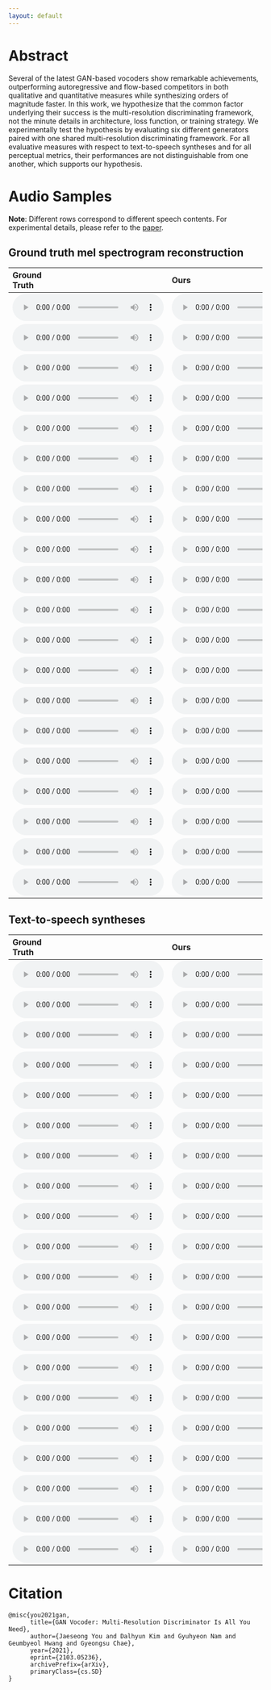 ```yaml
---
layout: default
---
```


# Abstract 
Several of the latest GAN-based vocoders show remarkable achievements, outperforming autoregressive and flow-based competitors in both qualitative and quantitative measures while synthesizing orders of magnitude faster. In this work, we hypothesize that the common factor underlying their success is the multi-resolution discriminating framework, not the minute details in architecture, loss function, or training strategy. We experimentally test the hypothesis by evaluating six different generators paired with one shared multi-resolution discriminating framework. For all evaluative measures with respect to text-to-speech syntheses and for all perceptual metrics, their performances are not distinguishable from one another, which supports our hypothesis.

# Audio Samples 

**Note**: Different rows correspond to different speech contents. For experimental details, please refer to the [paper](https://arxiv.org/abs/2103.05236).

## Ground truth mel spectrogram reconstruction

| Ground<br>Truth | Ours | HiFi-GAN | MelGAN | Parallel<br>WaveGAN | Universal<br>MelGAN | VocGAN |
|:-------------|:------------|:----------|:------------|:---------|:---------|:------------|
|<audio src="https://raw.githubusercontent.com/moneybrain-research/gan-vocoder/master/assets/audio/_gt/LJ003-0307.wav" controls preload="auto">|<audio src="https://raw.githubusercontent.com/moneybrain-research/gan-vocoder/master/assets/audio/_hfg2-custom/gt/LJ003-0307.wav" controls preload="auto">|<audio src="https://raw.githubusercontent.com/moneybrain-research/gan-vocoder/master/assets/audio/_hfg2-hfg2/gt/LJ003-0307.wav" controls preload="auto">|<audio src="https://raw.githubusercontent.com/moneybrain-research/gan-vocoder/master/assets/audio/_hfg2-melgan/gt/LJ003-0307.wav" controls preload="auto">|<audio src="https://raw.githubusercontent.com/moneybrain-research/gan-vocoder/master/assets/audio/_hfg2-pwg/gt/LJ003-0307.wav" controls preload="auto">|<audio src="https://raw.githubusercontent.com/moneybrain-research/gan-vocoder/master/assets/audio/_hfg2-umg/gt/LJ003-0307.wav" controls preload="auto">|<audio src="https://raw.githubusercontent.com/moneybrain-research/gan-vocoder/master/assets/audio/_hfg2-vocgan/gt/LJ003-0307.wav" controls preload="auto">|
|<audio src="https://raw.githubusercontent.com/moneybrain-research/gan-vocoder/master/assets/audio/_gt/LJ005-0101.wav" controls preload="auto">|<audio src="https://raw.githubusercontent.com/moneybrain-research/gan-vocoder/master/assets/audio/_hfg2-custom/gt/LJ005-0101.wav" controls preload="auto">|<audio src="https://raw.githubusercontent.com/moneybrain-research/gan-vocoder/master/assets/audio/_hfg2-hfg2/gt/LJ005-0101.wav" controls preload="auto">|<audio src="https://raw.githubusercontent.com/moneybrain-research/gan-vocoder/master/assets/audio/_hfg2-melgan/gt/LJ005-0101.wav" controls preload="auto">|<audio src="https://raw.githubusercontent.com/moneybrain-research/gan-vocoder/master/assets/audio/_hfg2-pwg/gt/LJ005-0101.wav" controls preload="auto">|<audio src="https://raw.githubusercontent.com/moneybrain-research/gan-vocoder/master/assets/audio/_hfg2-umg/gt/LJ005-0101.wav" controls preload="auto">|<audio src="https://raw.githubusercontent.com/moneybrain-research/gan-vocoder/master/assets/audio/_hfg2-vocgan/gt/LJ005-0101.wav" controls preload="auto">|
|<audio src="https://raw.githubusercontent.com/moneybrain-research/gan-vocoder/master/assets/audio/_gt/LJ007-0217.wav" controls preload="auto">|<audio src="https://raw.githubusercontent.com/moneybrain-research/gan-vocoder/master/assets/audio/_hfg2-custom/gt/LJ007-0217.wav" controls preload="auto">|<audio src="https://raw.githubusercontent.com/moneybrain-research/gan-vocoder/master/assets/audio/_hfg2-hfg2/gt/LJ007-0217.wav" controls preload="auto">|<audio src="https://raw.githubusercontent.com/moneybrain-research/gan-vocoder/master/assets/audio/_hfg2-melgan/gt/LJ007-0217.wav" controls preload="auto">|<audio src="https://raw.githubusercontent.com/moneybrain-research/gan-vocoder/master/assets/audio/_hfg2-pwg/gt/LJ007-0217.wav" controls preload="auto">|<audio src="https://raw.githubusercontent.com/moneybrain-research/gan-vocoder/master/assets/audio/_hfg2-umg/gt/LJ007-0217.wav" controls preload="auto">|<audio src="https://raw.githubusercontent.com/moneybrain-research/gan-vocoder/master/assets/audio/_hfg2-vocgan/gt/LJ007-0217.wav" controls preload="auto">|
|<audio src="https://raw.githubusercontent.com/moneybrain-research/gan-vocoder/master/assets/audio/_gt/LJ008-0131.wav" controls preload="auto">|<audio src="https://raw.githubusercontent.com/moneybrain-research/gan-vocoder/master/assets/audio/_hfg2-custom/gt/LJ008-0131.wav" controls preload="auto">|<audio src="https://raw.githubusercontent.com/moneybrain-research/gan-vocoder/master/assets/audio/_hfg2-hfg2/gt/LJ008-0131.wav" controls preload="auto">|<audio src="https://raw.githubusercontent.com/moneybrain-research/gan-vocoder/master/assets/audio/_hfg2-melgan/gt/LJ008-0131.wav" controls preload="auto">|<audio src="https://raw.githubusercontent.com/moneybrain-research/gan-vocoder/master/assets/audio/_hfg2-pwg/gt/LJ008-0131.wav" controls preload="auto">|<audio src="https://raw.githubusercontent.com/moneybrain-research/gan-vocoder/master/assets/audio/_hfg2-umg/gt/LJ008-0131.wav" controls preload="auto">|<audio src="https://raw.githubusercontent.com/moneybrain-research/gan-vocoder/master/assets/audio/_hfg2-vocgan/gt/LJ008-0131.wav" controls preload="auto">|
|<audio src="https://raw.githubusercontent.com/moneybrain-research/gan-vocoder/master/assets/audio/_gt/LJ010-0262.wav" controls preload="auto">|<audio src="https://raw.githubusercontent.com/moneybrain-research/gan-vocoder/master/assets/audio/_hfg2-custom/gt/LJ010-0262.wav" controls preload="auto">|<audio src="https://raw.githubusercontent.com/moneybrain-research/gan-vocoder/master/assets/audio/_hfg2-hfg2/gt/LJ010-0262.wav" controls preload="auto">|<audio src="https://raw.githubusercontent.com/moneybrain-research/gan-vocoder/master/assets/audio/_hfg2-melgan/gt/LJ010-0262.wav" controls preload="auto">|<audio src="https://raw.githubusercontent.com/moneybrain-research/gan-vocoder/master/assets/audio/_hfg2-pwg/gt/LJ010-0262.wav" controls preload="auto">|<audio src="https://raw.githubusercontent.com/moneybrain-research/gan-vocoder/master/assets/audio/_hfg2-umg/gt/LJ010-0262.wav" controls preload="auto">|<audio src="https://raw.githubusercontent.com/moneybrain-research/gan-vocoder/master/assets/audio/_hfg2-vocgan/gt/LJ010-0262.wav" controls preload="auto">|
|<audio src="https://raw.githubusercontent.com/moneybrain-research/gan-vocoder/master/assets/audio/_gt/LJ010-0293.wav" controls preload="auto">|<audio src="https://raw.githubusercontent.com/moneybrain-research/gan-vocoder/master/assets/audio/_hfg2-custom/gt/LJ010-0293.wav" controls preload="auto">|<audio src="https://raw.githubusercontent.com/moneybrain-research/gan-vocoder/master/assets/audio/_hfg2-hfg2/gt/LJ010-0293.wav" controls preload="auto">|<audio src="https://raw.githubusercontent.com/moneybrain-research/gan-vocoder/master/assets/audio/_hfg2-melgan/gt/LJ010-0293.wav" controls preload="auto">|<audio src="https://raw.githubusercontent.com/moneybrain-research/gan-vocoder/master/assets/audio/_hfg2-pwg/gt/LJ010-0293.wav" controls preload="auto">|<audio src="https://raw.githubusercontent.com/moneybrain-research/gan-vocoder/master/assets/audio/_hfg2-umg/gt/LJ010-0293.wav" controls preload="auto">|<audio src="https://raw.githubusercontent.com/moneybrain-research/gan-vocoder/master/assets/audio/_hfg2-vocgan/gt/LJ010-0293.wav" controls preload="auto">|
|<audio src="https://raw.githubusercontent.com/moneybrain-research/gan-vocoder/master/assets/audio/_gt/LJ018-0119.wav" controls preload="auto">|<audio src="https://raw.githubusercontent.com/moneybrain-research/gan-vocoder/master/assets/audio/_hfg2-custom/gt/LJ018-0119.wav" controls preload="auto">|<audio src="https://raw.githubusercontent.com/moneybrain-research/gan-vocoder/master/assets/audio/_hfg2-hfg2/gt/LJ018-0119.wav" controls preload="auto">|<audio src="https://raw.githubusercontent.com/moneybrain-research/gan-vocoder/master/assets/audio/_hfg2-melgan/gt/LJ018-0119.wav" controls preload="auto">|<audio src="https://raw.githubusercontent.com/moneybrain-research/gan-vocoder/master/assets/audio/_hfg2-pwg/gt/LJ018-0119.wav" controls preload="auto">|<audio src="https://raw.githubusercontent.com/moneybrain-research/gan-vocoder/master/assets/audio/_hfg2-umg/gt/LJ018-0119.wav" controls preload="auto">|<audio src="https://raw.githubusercontent.com/moneybrain-research/gan-vocoder/master/assets/audio/_hfg2-vocgan/gt/LJ018-0119.wav" controls preload="auto">|
|<audio src="https://raw.githubusercontent.com/moneybrain-research/gan-vocoder/master/assets/audio/_gt/LJ021-0049.wav" controls preload="auto">|<audio src="https://raw.githubusercontent.com/moneybrain-research/gan-vocoder/master/assets/audio/_hfg2-custom/gt/LJ021-0049.wav" controls preload="auto">|<audio src="https://raw.githubusercontent.com/moneybrain-research/gan-vocoder/master/assets/audio/_hfg2-hfg2/gt/LJ021-0049.wav" controls preload="auto">|<audio src="https://raw.githubusercontent.com/moneybrain-research/gan-vocoder/master/assets/audio/_hfg2-melgan/gt/LJ021-0049.wav" controls preload="auto">|<audio src="https://raw.githubusercontent.com/moneybrain-research/gan-vocoder/master/assets/audio/_hfg2-pwg/gt/LJ021-0049.wav" controls preload="auto">|<audio src="https://raw.githubusercontent.com/moneybrain-research/gan-vocoder/master/assets/audio/_hfg2-umg/gt/LJ021-0049.wav" controls preload="auto">|<audio src="https://raw.githubusercontent.com/moneybrain-research/gan-vocoder/master/assets/audio/_hfg2-vocgan/gt/LJ021-0049.wav" controls preload="auto">|
|<audio src="https://raw.githubusercontent.com/moneybrain-research/gan-vocoder/master/assets/audio/_gt/LJ028-0134.wav" controls preload="auto">|<audio src="https://raw.githubusercontent.com/moneybrain-research/gan-vocoder/master/assets/audio/_hfg2-custom/gt/LJ028-0134.wav" controls preload="auto">|<audio src="https://raw.githubusercontent.com/moneybrain-research/gan-vocoder/master/assets/audio/_hfg2-hfg2/gt/LJ028-0134.wav" controls preload="auto">|<audio src="https://raw.githubusercontent.com/moneybrain-research/gan-vocoder/master/assets/audio/_hfg2-melgan/gt/LJ028-0134.wav" controls preload="auto">|<audio src="https://raw.githubusercontent.com/moneybrain-research/gan-vocoder/master/assets/audio/_hfg2-pwg/gt/LJ028-0134.wav" controls preload="auto">|<audio src="https://raw.githubusercontent.com/moneybrain-research/gan-vocoder/master/assets/audio/_hfg2-umg/gt/LJ028-0134.wav" controls preload="auto">|<audio src="https://raw.githubusercontent.com/moneybrain-research/gan-vocoder/master/assets/audio/_hfg2-vocgan/gt/LJ028-0134.wav" controls preload="auto">|
|<audio src="https://raw.githubusercontent.com/moneybrain-research/gan-vocoder/master/assets/audio/_gt/LJ032-0100.wav" controls preload="auto">|<audio src="https://raw.githubusercontent.com/moneybrain-research/gan-vocoder/master/assets/audio/_hfg2-custom/gt/LJ032-0100.wav" controls preload="auto">|<audio src="https://raw.githubusercontent.com/moneybrain-research/gan-vocoder/master/assets/audio/_hfg2-hfg2/gt/LJ032-0100.wav" controls preload="auto">|<audio src="https://raw.githubusercontent.com/moneybrain-research/gan-vocoder/master/assets/audio/_hfg2-melgan/gt/LJ032-0100.wav" controls preload="auto">|<audio src="https://raw.githubusercontent.com/moneybrain-research/gan-vocoder/master/assets/audio/_hfg2-pwg/gt/LJ032-0100.wav" controls preload="auto">|<audio src="https://raw.githubusercontent.com/moneybrain-research/gan-vocoder/master/assets/audio/_hfg2-umg/gt/LJ032-0100.wav" controls preload="auto">|<audio src="https://raw.githubusercontent.com/moneybrain-research/gan-vocoder/master/assets/audio/_hfg2-vocgan/gt/LJ032-0100.wav" controls preload="auto">|
|<audio src="https://raw.githubusercontent.com/moneybrain-research/gan-vocoder/master/assets/audio/_gt/LJ034-0083.wav" controls preload="auto">|<audio src="https://raw.githubusercontent.com/moneybrain-research/gan-vocoder/master/assets/audio/_hfg2-custom/gt/LJ034-0083.wav" controls preload="auto">|<audio src="https://raw.githubusercontent.com/moneybrain-research/gan-vocoder/master/assets/audio/_hfg2-hfg2/gt/LJ034-0083.wav" controls preload="auto">|<audio src="https://raw.githubusercontent.com/moneybrain-research/gan-vocoder/master/assets/audio/_hfg2-melgan/gt/LJ034-0083.wav" controls preload="auto">|<audio src="https://raw.githubusercontent.com/moneybrain-research/gan-vocoder/master/assets/audio/_hfg2-pwg/gt/LJ034-0083.wav" controls preload="auto">|<audio src="https://raw.githubusercontent.com/moneybrain-research/gan-vocoder/master/assets/audio/_hfg2-umg/gt/LJ034-0083.wav" controls preload="auto">|<audio src="https://raw.githubusercontent.com/moneybrain-research/gan-vocoder/master/assets/audio/_hfg2-vocgan/gt/LJ034-0083.wav" controls preload="auto">|
|<audio src="https://raw.githubusercontent.com/moneybrain-research/gan-vocoder/master/assets/audio/_gt/LJ036-0216.wav" controls preload="auto">|<audio src="https://raw.githubusercontent.com/moneybrain-research/gan-vocoder/master/assets/audio/_hfg2-custom/gt/LJ036-0216.wav" controls preload="auto">|<audio src="https://raw.githubusercontent.com/moneybrain-research/gan-vocoder/master/assets/audio/_hfg2-hfg2/gt/LJ036-0216.wav" controls preload="auto">|<audio src="https://raw.githubusercontent.com/moneybrain-research/gan-vocoder/master/assets/audio/_hfg2-melgan/gt/LJ036-0216.wav" controls preload="auto">|<audio src="https://raw.githubusercontent.com/moneybrain-research/gan-vocoder/master/assets/audio/_hfg2-pwg/gt/LJ036-0216.wav" controls preload="auto">|<audio src="https://raw.githubusercontent.com/moneybrain-research/gan-vocoder/master/assets/audio/_hfg2-umg/gt/LJ036-0216.wav" controls preload="auto">|<audio src="https://raw.githubusercontent.com/moneybrain-research/gan-vocoder/master/assets/audio/_hfg2-vocgan/gt/LJ036-0216.wav" controls preload="auto">|
|<audio src="https://raw.githubusercontent.com/moneybrain-research/gan-vocoder/master/assets/audio/_gt/LJ037-0219.wav" controls preload="auto">|<audio src="https://raw.githubusercontent.com/moneybrain-research/gan-vocoder/master/assets/audio/_hfg2-custom/gt/LJ037-0219.wav" controls preload="auto">|<audio src="https://raw.githubusercontent.com/moneybrain-research/gan-vocoder/master/assets/audio/_hfg2-hfg2/gt/LJ037-0219.wav" controls preload="auto">|<audio src="https://raw.githubusercontent.com/moneybrain-research/gan-vocoder/master/assets/audio/_hfg2-melgan/gt/LJ037-0219.wav" controls preload="auto">|<audio src="https://raw.githubusercontent.com/moneybrain-research/gan-vocoder/master/assets/audio/_hfg2-pwg/gt/LJ037-0219.wav" controls preload="auto">|<audio src="https://raw.githubusercontent.com/moneybrain-research/gan-vocoder/master/assets/audio/_hfg2-umg/gt/LJ037-0219.wav" controls preload="auto">|<audio src="https://raw.githubusercontent.com/moneybrain-research/gan-vocoder/master/assets/audio/_hfg2-vocgan/gt/LJ037-0219.wav" controls preload="auto">|
|<audio src="https://raw.githubusercontent.com/moneybrain-research/gan-vocoder/master/assets/audio/_gt/LJ037-0222.wav" controls preload="auto">|<audio src="https://raw.githubusercontent.com/moneybrain-research/gan-vocoder/master/assets/audio/_hfg2-custom/gt/LJ037-0222.wav" controls preload="auto">|<audio src="https://raw.githubusercontent.com/moneybrain-research/gan-vocoder/master/assets/audio/_hfg2-hfg2/gt/LJ037-0222.wav" controls preload="auto">|<audio src="https://raw.githubusercontent.com/moneybrain-research/gan-vocoder/master/assets/audio/_hfg2-melgan/gt/LJ037-0222.wav" controls preload="auto">|<audio src="https://raw.githubusercontent.com/moneybrain-research/gan-vocoder/master/assets/audio/_hfg2-pwg/gt/LJ037-0222.wav" controls preload="auto">|<audio src="https://raw.githubusercontent.com/moneybrain-research/gan-vocoder/master/assets/audio/_hfg2-umg/gt/LJ037-0222.wav" controls preload="auto">|<audio src="https://raw.githubusercontent.com/moneybrain-research/gan-vocoder/master/assets/audio/_hfg2-vocgan/gt/LJ037-0222.wav" controls preload="auto">|
|<audio src="https://raw.githubusercontent.com/moneybrain-research/gan-vocoder/master/assets/audio/_gt/LJ040-0161.wav" controls preload="auto">|<audio src="https://raw.githubusercontent.com/moneybrain-research/gan-vocoder/master/assets/audio/_hfg2-custom/gt/LJ040-0161.wav" controls preload="auto">|<audio src="https://raw.githubusercontent.com/moneybrain-research/gan-vocoder/master/assets/audio/_hfg2-hfg2/gt/LJ040-0161.wav" controls preload="auto">|<audio src="https://raw.githubusercontent.com/moneybrain-research/gan-vocoder/master/assets/audio/_hfg2-melgan/gt/LJ040-0161.wav" controls preload="auto">|<audio src="https://raw.githubusercontent.com/moneybrain-research/gan-vocoder/master/assets/audio/_hfg2-pwg/gt/LJ040-0161.wav" controls preload="auto">|<audio src="https://raw.githubusercontent.com/moneybrain-research/gan-vocoder/master/assets/audio/_hfg2-umg/gt/LJ040-0161.wav" controls preload="auto">|<audio src="https://raw.githubusercontent.com/moneybrain-research/gan-vocoder/master/assets/audio/_hfg2-vocgan/gt/LJ040-0161.wav" controls preload="auto">|
|<audio src="https://raw.githubusercontent.com/moneybrain-research/gan-vocoder/master/assets/audio/_gt/LJ043-0183.wav" controls preload="auto">|<audio src="https://raw.githubusercontent.com/moneybrain-research/gan-vocoder/master/assets/audio/_hfg2-custom/gt/LJ043-0183.wav" controls preload="auto">|<audio src="https://raw.githubusercontent.com/moneybrain-research/gan-vocoder/master/assets/audio/_hfg2-hfg2/gt/LJ043-0183.wav" controls preload="auto">|<audio src="https://raw.githubusercontent.com/moneybrain-research/gan-vocoder/master/assets/audio/_hfg2-melgan/gt/LJ043-0183.wav" controls preload="auto">|<audio src="https://raw.githubusercontent.com/moneybrain-research/gan-vocoder/master/assets/audio/_hfg2-pwg/gt/LJ043-0183.wav" controls preload="auto">|<audio src="https://raw.githubusercontent.com/moneybrain-research/gan-vocoder/master/assets/audio/_hfg2-umg/gt/LJ043-0183.wav" controls preload="auto">|<audio src="https://raw.githubusercontent.com/moneybrain-research/gan-vocoder/master/assets/audio/_hfg2-vocgan/gt/LJ043-0183.wav" controls preload="auto">|
|<audio src="https://raw.githubusercontent.com/moneybrain-research/gan-vocoder/master/assets/audio/_gt/LJ045-0081.wav" controls preload="auto">|<audio src="https://raw.githubusercontent.com/moneybrain-research/gan-vocoder/master/assets/audio/_hfg2-custom/gt/LJ045-0081.wav" controls preload="auto">|<audio src="https://raw.githubusercontent.com/moneybrain-research/gan-vocoder/master/assets/audio/_hfg2-hfg2/gt/LJ045-0081.wav" controls preload="auto">|<audio src="https://raw.githubusercontent.com/moneybrain-research/gan-vocoder/master/assets/audio/_hfg2-melgan/gt/LJ045-0081.wav" controls preload="auto">|<audio src="https://raw.githubusercontent.com/moneybrain-research/gan-vocoder/master/assets/audio/_hfg2-pwg/gt/LJ045-0081.wav" controls preload="auto">|<audio src="https://raw.githubusercontent.com/moneybrain-research/gan-vocoder/master/assets/audio/_hfg2-umg/gt/LJ045-0081.wav" controls preload="auto">|<audio src="https://raw.githubusercontent.com/moneybrain-research/gan-vocoder/master/assets/audio/_hfg2-vocgan/gt/LJ045-0081.wav" controls preload="auto">|
|<audio src="https://raw.githubusercontent.com/moneybrain-research/gan-vocoder/master/assets/audio/_gt/LJ045-0147.wav" controls preload="auto">|<audio src="https://raw.githubusercontent.com/moneybrain-research/gan-vocoder/master/assets/audio/_hfg2-custom/gt/LJ045-0147.wav" controls preload="auto">|<audio src="https://raw.githubusercontent.com/moneybrain-research/gan-vocoder/master/assets/audio/_hfg2-hfg2/gt/LJ045-0147.wav" controls preload="auto">|<audio src="https://raw.githubusercontent.com/moneybrain-research/gan-vocoder/master/assets/audio/_hfg2-melgan/gt/LJ045-0147.wav" controls preload="auto">|<audio src="https://raw.githubusercontent.com/moneybrain-research/gan-vocoder/master/assets/audio/_hfg2-pwg/gt/LJ045-0147.wav" controls preload="auto">|<audio src="https://raw.githubusercontent.com/moneybrain-research/gan-vocoder/master/assets/audio/_hfg2-umg/gt/LJ045-0147.wav" controls preload="auto">|<audio src="https://raw.githubusercontent.com/moneybrain-research/gan-vocoder/master/assets/audio/_hfg2-vocgan/gt/LJ045-0147.wav" controls preload="auto">|
|<audio src="https://raw.githubusercontent.com/moneybrain-research/gan-vocoder/master/assets/audio/_gt/LJ045-0204.wav" controls preload="auto">|<audio src="https://raw.githubusercontent.com/moneybrain-research/gan-vocoder/master/assets/audio/_hfg2-custom/gt/LJ045-0204.wav" controls preload="auto">|<audio src="https://raw.githubusercontent.com/moneybrain-research/gan-vocoder/master/assets/audio/_hfg2-hfg2/gt/LJ045-0204.wav" controls preload="auto">|<audio src="https://raw.githubusercontent.com/moneybrain-research/gan-vocoder/master/assets/audio/_hfg2-melgan/gt/LJ045-0204.wav" controls preload="auto">|<audio src="https://raw.githubusercontent.com/moneybrain-research/gan-vocoder/master/assets/audio/_hfg2-pwg/gt/LJ045-0204.wav" controls preload="auto">|<audio src="https://raw.githubusercontent.com/moneybrain-research/gan-vocoder/master/assets/audio/_hfg2-umg/gt/LJ045-0204.wav" controls preload="auto">|<audio src="https://raw.githubusercontent.com/moneybrain-research/gan-vocoder/master/assets/audio/_hfg2-vocgan/gt/LJ045-0204.wav" controls preload="auto">|
|<audio src="https://raw.githubusercontent.com/moneybrain-research/gan-vocoder/master/assets/audio/_gt/LJ050-0276.wav" controls preload="auto">|<audio src="https://raw.githubusercontent.com/moneybrain-research/gan-vocoder/master/assets/audio/_hfg2-custom/gt/LJ050-0276.wav" controls preload="auto">|<audio src="https://raw.githubusercontent.com/moneybrain-research/gan-vocoder/master/assets/audio/_hfg2-hfg2/gt/LJ050-0276.wav" controls preload="auto">|<audio src="https://raw.githubusercontent.com/moneybrain-research/gan-vocoder/master/assets/audio/_hfg2-melgan/gt/LJ050-0276.wav" controls preload="auto">|<audio src="https://raw.githubusercontent.com/moneybrain-research/gan-vocoder/master/assets/audio/_hfg2-pwg/gt/LJ050-0276.wav" controls preload="auto">|<audio src="https://raw.githubusercontent.com/moneybrain-research/gan-vocoder/master/assets/audio/_hfg2-umg/gt/LJ050-0276.wav" controls preload="auto">|<audio src="https://raw.githubusercontent.com/moneybrain-research/gan-vocoder/master/assets/audio/_hfg2-vocgan/gt/LJ050-0276.wav" controls preload="auto">|

## Text-to-speech syntheses

| Ground<br>Truth | Ours | HiFi-GAN | MelGAN | Parallel<br>WaveGAN | Universal<br>MelGAN | VocGAN |
|:-------------|:------------|:----------|:------------|:---------|:---------|:------------|
|<audio src="https://raw.githubusercontent.com/moneybrain-research/gan-vocoder/master/assets/audio/_gt/LJ003-0307.wav" controls preload="auto">|<audio src="https://raw.githubusercontent.com/moneybrain-research/gan-vocoder/master/assets/audio/_hfg2-custom/tt/LJ003-0307.wav" controls preload="auto">|<audio src="https://raw.githubusercontent.com/moneybrain-research/gan-vocoder/master/assets/audio/_hfg2-hfg2/tt/LJ003-0307.wav" controls preload="auto">|<audio src="https://raw.githubusercontent.com/moneybrain-research/gan-vocoder/master/assets/audio/_hfg2-melgan/tt/LJ003-0307.wav" controls preload="auto">|<audio src="https://raw.githubusercontent.com/moneybrain-research/gan-vocoder/master/assets/audio/_hfg2-pwg/tt/LJ003-0307.wav" controls preload="auto">|<audio src="https://raw.githubusercontent.com/moneybrain-research/gan-vocoder/master/assets/audio/_hfg2-umg/tt/LJ003-0307.wav" controls preload="auto">|<audio src="https://raw.githubusercontent.com/moneybrain-research/gan-vocoder/master/assets/audio/_hfg2-vocgan/tt/LJ003-0307.wav" controls preload="auto">|
|<audio src="https://raw.githubusercontent.com/moneybrain-research/gan-vocoder/master/assets/audio/_gt/LJ005-0101.wav" controls preload="auto">|<audio src="https://raw.githubusercontent.com/moneybrain-research/gan-vocoder/master/assets/audio/_hfg2-custom/tt/LJ005-0101.wav" controls preload="auto">|<audio src="https://raw.githubusercontent.com/moneybrain-research/gan-vocoder/master/assets/audio/_hfg2-hfg2/tt/LJ005-0101.wav" controls preload="auto">|<audio src="https://raw.githubusercontent.com/moneybrain-research/gan-vocoder/master/assets/audio/_hfg2-melgan/tt/LJ005-0101.wav" controls preload="auto">|<audio src="https://raw.githubusercontent.com/moneybrain-research/gan-vocoder/master/assets/audio/_hfg2-pwg/tt/LJ005-0101.wav" controls preload="auto">|<audio src="https://raw.githubusercontent.com/moneybrain-research/gan-vocoder/master/assets/audio/_hfg2-umg/tt/LJ005-0101.wav" controls preload="auto">|<audio src="https://raw.githubusercontent.com/moneybrain-research/gan-vocoder/master/assets/audio/_hfg2-vocgan/tt/LJ005-0101.wav" controls preload="auto">|
|<audio src="https://raw.githubusercontent.com/moneybrain-research/gan-vocoder/master/assets/audio/_gt/LJ007-0217.wav" controls preload="auto">|<audio src="https://raw.githubusercontent.com/moneybrain-research/gan-vocoder/master/assets/audio/_hfg2-custom/tt/LJ007-0217.wav" controls preload="auto">|<audio src="https://raw.githubusercontent.com/moneybrain-research/gan-vocoder/master/assets/audio/_hfg2-hfg2/tt/LJ007-0217.wav" controls preload="auto">|<audio src="https://raw.githubusercontent.com/moneybrain-research/gan-vocoder/master/assets/audio/_hfg2-melgan/tt/LJ007-0217.wav" controls preload="auto">|<audio src="https://raw.githubusercontent.com/moneybrain-research/gan-vocoder/master/assets/audio/_hfg2-pwg/tt/LJ007-0217.wav" controls preload="auto">|<audio src="https://raw.githubusercontent.com/moneybrain-research/gan-vocoder/master/assets/audio/_hfg2-umg/tt/LJ007-0217.wav" controls preload="auto">|<audio src="https://raw.githubusercontent.com/moneybrain-research/gan-vocoder/master/assets/audio/_hfg2-vocgan/tt/LJ007-0217.wav" controls preload="auto">|
|<audio src="https://raw.githubusercontent.com/moneybrain-research/gan-vocoder/master/assets/audio/_gt/LJ008-0131.wav" controls preload="auto">|<audio src="https://raw.githubusercontent.com/moneybrain-research/gan-vocoder/master/assets/audio/_hfg2-custom/tt/LJ008-0131.wav" controls preload="auto">|<audio src="https://raw.githubusercontent.com/moneybrain-research/gan-vocoder/master/assets/audio/_hfg2-hfg2/tt/LJ008-0131.wav" controls preload="auto">|<audio src="https://raw.githubusercontent.com/moneybrain-research/gan-vocoder/master/assets/audio/_hfg2-melgan/tt/LJ008-0131.wav" controls preload="auto">|<audio src="https://raw.githubusercontent.com/moneybrain-research/gan-vocoder/master/assets/audio/_hfg2-pwg/tt/LJ008-0131.wav" controls preload="auto">|<audio src="https://raw.githubusercontent.com/moneybrain-research/gan-vocoder/master/assets/audio/_hfg2-umg/tt/LJ008-0131.wav" controls preload="auto">|<audio src="https://raw.githubusercontent.com/moneybrain-research/gan-vocoder/master/assets/audio/_hfg2-vocgan/tt/LJ008-0131.wav" controls preload="auto">|
|<audio src="https://raw.githubusercontent.com/moneybrain-research/gan-vocoder/master/assets/audio/_gt/LJ010-0262.wav" controls preload="auto">|<audio src="https://raw.githubusercontent.com/moneybrain-research/gan-vocoder/master/assets/audio/_hfg2-custom/tt/LJ010-0262.wav" controls preload="auto">|<audio src="https://raw.githubusercontent.com/moneybrain-research/gan-vocoder/master/assets/audio/_hfg2-hfg2/tt/LJ010-0262.wav" controls preload="auto">|<audio src="https://raw.githubusercontent.com/moneybrain-research/gan-vocoder/master/assets/audio/_hfg2-melgan/tt/LJ010-0262.wav" controls preload="auto">|<audio src="https://raw.githubusercontent.com/moneybrain-research/gan-vocoder/master/assets/audio/_hfg2-pwg/tt/LJ010-0262.wav" controls preload="auto">|<audio src="https://raw.githubusercontent.com/moneybrain-research/gan-vocoder/master/assets/audio/_hfg2-umg/tt/LJ010-0262.wav" controls preload="auto">|<audio src="https://raw.githubusercontent.com/moneybrain-research/gan-vocoder/master/assets/audio/_hfg2-vocgan/tt/LJ010-0262.wav" controls preload="auto">|
|<audio src="https://raw.githubusercontent.com/moneybrain-research/gan-vocoder/master/assets/audio/_gt/LJ010-0293.wav" controls preload="auto">|<audio src="https://raw.githubusercontent.com/moneybrain-research/gan-vocoder/master/assets/audio/_hfg2-custom/tt/LJ010-0293.wav" controls preload="auto">|<audio src="https://raw.githubusercontent.com/moneybrain-research/gan-vocoder/master/assets/audio/_hfg2-hfg2/tt/LJ010-0293.wav" controls preload="auto">|<audio src="https://raw.githubusercontent.com/moneybrain-research/gan-vocoder/master/assets/audio/_hfg2-melgan/tt/LJ010-0293.wav" controls preload="auto">|<audio src="https://raw.githubusercontent.com/moneybrain-research/gan-vocoder/master/assets/audio/_hfg2-pwg/tt/LJ010-0293.wav" controls preload="auto">|<audio src="https://raw.githubusercontent.com/moneybrain-research/gan-vocoder/master/assets/audio/_hfg2-umg/tt/LJ010-0293.wav" controls preload="auto">|<audio src="https://raw.githubusercontent.com/moneybrain-research/gan-vocoder/master/assets/audio/_hfg2-vocgan/tt/LJ010-0293.wav" controls preload="auto">|
|<audio src="https://raw.githubusercontent.com/moneybrain-research/gan-vocoder/master/assets/audio/_gt/LJ018-0119.wav" controls preload="auto">|<audio src="https://raw.githubusercontent.com/moneybrain-research/gan-vocoder/master/assets/audio/_hfg2-custom/tt/LJ018-0119.wav" controls preload="auto">|<audio src="https://raw.githubusercontent.com/moneybrain-research/gan-vocoder/master/assets/audio/_hfg2-hfg2/tt/LJ018-0119.wav" controls preload="auto">|<audio src="https://raw.githubusercontent.com/moneybrain-research/gan-vocoder/master/assets/audio/_hfg2-melgan/tt/LJ018-0119.wav" controls preload="auto">|<audio src="https://raw.githubusercontent.com/moneybrain-research/gan-vocoder/master/assets/audio/_hfg2-pwg/tt/LJ018-0119.wav" controls preload="auto">|<audio src="https://raw.githubusercontent.com/moneybrain-research/gan-vocoder/master/assets/audio/_hfg2-umg/tt/LJ018-0119.wav" controls preload="auto">|<audio src="https://raw.githubusercontent.com/moneybrain-research/gan-vocoder/master/assets/audio/_hfg2-vocgan/tt/LJ018-0119.wav" controls preload="auto">|
|<audio src="https://raw.githubusercontent.com/moneybrain-research/gan-vocoder/master/assets/audio/_gt/LJ021-0049.wav" controls preload="auto">|<audio src="https://raw.githubusercontent.com/moneybrain-research/gan-vocoder/master/assets/audio/_hfg2-custom/tt/LJ021-0049.wav" controls preload="auto">|<audio src="https://raw.githubusercontent.com/moneybrain-research/gan-vocoder/master/assets/audio/_hfg2-hfg2/tt/LJ021-0049.wav" controls preload="auto">|<audio src="https://raw.githubusercontent.com/moneybrain-research/gan-vocoder/master/assets/audio/_hfg2-melgan/tt/LJ021-0049.wav" controls preload="auto">|<audio src="https://raw.githubusercontent.com/moneybrain-research/gan-vocoder/master/assets/audio/_hfg2-pwg/tt/LJ021-0049.wav" controls preload="auto">|<audio src="https://raw.githubusercontent.com/moneybrain-research/gan-vocoder/master/assets/audio/_hfg2-umg/tt/LJ021-0049.wav" controls preload="auto">|<audio src="https://raw.githubusercontent.com/moneybrain-research/gan-vocoder/master/assets/audio/_hfg2-vocgan/tt/LJ021-0049.wav" controls preload="auto">|
|<audio src="https://raw.githubusercontent.com/moneybrain-research/gan-vocoder/master/assets/audio/_gt/LJ028-0134.wav" controls preload="auto">|<audio src="https://raw.githubusercontent.com/moneybrain-research/gan-vocoder/master/assets/audio/_hfg2-custom/tt/LJ028-0134.wav" controls preload="auto">|<audio src="https://raw.githubusercontent.com/moneybrain-research/gan-vocoder/master/assets/audio/_hfg2-hfg2/tt/LJ028-0134.wav" controls preload="auto">|<audio src="https://raw.githubusercontent.com/moneybrain-research/gan-vocoder/master/assets/audio/_hfg2-melgan/tt/LJ028-0134.wav" controls preload="auto">|<audio src="https://raw.githubusercontent.com/moneybrain-research/gan-vocoder/master/assets/audio/_hfg2-pwg/tt/LJ028-0134.wav" controls preload="auto">|<audio src="https://raw.githubusercontent.com/moneybrain-research/gan-vocoder/master/assets/audio/_hfg2-umg/tt/LJ028-0134.wav" controls preload="auto">|<audio src="https://raw.githubusercontent.com/moneybrain-research/gan-vocoder/master/assets/audio/_hfg2-vocgan/tt/LJ028-0134.wav" controls preload="auto">|
|<audio src="https://raw.githubusercontent.com/moneybrain-research/gan-vocoder/master/assets/audio/_gt/LJ032-0100.wav" controls preload="auto">|<audio src="https://raw.githubusercontent.com/moneybrain-research/gan-vocoder/master/assets/audio/_hfg2-custom/tt/LJ032-0100.wav" controls preload="auto">|<audio src="https://raw.githubusercontent.com/moneybrain-research/gan-vocoder/master/assets/audio/_hfg2-hfg2/tt/LJ032-0100.wav" controls preload="auto">|<audio src="https://raw.githubusercontent.com/moneybrain-research/gan-vocoder/master/assets/audio/_hfg2-melgan/tt/LJ032-0100.wav" controls preload="auto">|<audio src="https://raw.githubusercontent.com/moneybrain-research/gan-vocoder/master/assets/audio/_hfg2-pwg/tt/LJ032-0100.wav" controls preload="auto">|<audio src="https://raw.githubusercontent.com/moneybrain-research/gan-vocoder/master/assets/audio/_hfg2-umg/tt/LJ032-0100.wav" controls preload="auto">|<audio src="https://raw.githubusercontent.com/moneybrain-research/gan-vocoder/master/assets/audio/_hfg2-vocgan/tt/LJ032-0100.wav" controls preload="auto">|
|<audio src="https://raw.githubusercontent.com/moneybrain-research/gan-vocoder/master/assets/audio/_gt/LJ034-0083.wav" controls preload="auto">|<audio src="https://raw.githubusercontent.com/moneybrain-research/gan-vocoder/master/assets/audio/_hfg2-custom/tt/LJ034-0083.wav" controls preload="auto">|<audio src="https://raw.githubusercontent.com/moneybrain-research/gan-vocoder/master/assets/audio/_hfg2-hfg2/tt/LJ034-0083.wav" controls preload="auto">|<audio src="https://raw.githubusercontent.com/moneybrain-research/gan-vocoder/master/assets/audio/_hfg2-melgan/tt/LJ034-0083.wav" controls preload="auto">|<audio src="https://raw.githubusercontent.com/moneybrain-research/gan-vocoder/master/assets/audio/_hfg2-pwg/tt/LJ034-0083.wav" controls preload="auto">|<audio src="https://raw.githubusercontent.com/moneybrain-research/gan-vocoder/master/assets/audio/_hfg2-umg/tt/LJ034-0083.wav" controls preload="auto">|<audio src="https://raw.githubusercontent.com/moneybrain-research/gan-vocoder/master/assets/audio/_hfg2-vocgan/tt/LJ034-0083.wav" controls preload="auto">|
|<audio src="https://raw.githubusercontent.com/moneybrain-research/gan-vocoder/master/assets/audio/_gt/LJ036-0216.wav" controls preload="auto">|<audio src="https://raw.githubusercontent.com/moneybrain-research/gan-vocoder/master/assets/audio/_hfg2-custom/tt/LJ036-0216.wav" controls preload="auto">|<audio src="https://raw.githubusercontent.com/moneybrain-research/gan-vocoder/master/assets/audio/_hfg2-hfg2/tt/LJ036-0216.wav" controls preload="auto">|<audio src="https://raw.githubusercontent.com/moneybrain-research/gan-vocoder/master/assets/audio/_hfg2-melgan/tt/LJ036-0216.wav" controls preload="auto">|<audio src="https://raw.githubusercontent.com/moneybrain-research/gan-vocoder/master/assets/audio/_hfg2-pwg/tt/LJ036-0216.wav" controls preload="auto">|<audio src="https://raw.githubusercontent.com/moneybrain-research/gan-vocoder/master/assets/audio/_hfg2-umg/tt/LJ036-0216.wav" controls preload="auto">|<audio src="https://raw.githubusercontent.com/moneybrain-research/gan-vocoder/master/assets/audio/_hfg2-vocgan/tt/LJ036-0216.wav" controls preload="auto">|
|<audio src="https://raw.githubusercontent.com/moneybrain-research/gan-vocoder/master/assets/audio/_gt/LJ037-0219.wav" controls preload="auto">|<audio src="https://raw.githubusercontent.com/moneybrain-research/gan-vocoder/master/assets/audio/_hfg2-custom/tt/LJ037-0219.wav" controls preload="auto">|<audio src="https://raw.githubusercontent.com/moneybrain-research/gan-vocoder/master/assets/audio/_hfg2-hfg2/tt/LJ037-0219.wav" controls preload="auto">|<audio src="https://raw.githubusercontent.com/moneybrain-research/gan-vocoder/master/assets/audio/_hfg2-melgan/tt/LJ037-0219.wav" controls preload="auto">|<audio src="https://raw.githubusercontent.com/moneybrain-research/gan-vocoder/master/assets/audio/_hfg2-pwg/tt/LJ037-0219.wav" controls preload="auto">|<audio src="https://raw.githubusercontent.com/moneybrain-research/gan-vocoder/master/assets/audio/_hfg2-umg/tt/LJ037-0219.wav" controls preload="auto">|<audio src="https://raw.githubusercontent.com/moneybrain-research/gan-vocoder/master/assets/audio/_hfg2-vocgan/tt/LJ037-0219.wav" controls preload="auto">|
|<audio src="https://raw.githubusercontent.com/moneybrain-research/gan-vocoder/master/assets/audio/_gt/LJ037-0222.wav" controls preload="auto">|<audio src="https://raw.githubusercontent.com/moneybrain-research/gan-vocoder/master/assets/audio/_hfg2-custom/tt/LJ037-0222.wav" controls preload="auto">|<audio src="https://raw.githubusercontent.com/moneybrain-research/gan-vocoder/master/assets/audio/_hfg2-hfg2/tt/LJ037-0222.wav" controls preload="auto">|<audio src="https://raw.githubusercontent.com/moneybrain-research/gan-vocoder/master/assets/audio/_hfg2-melgan/tt/LJ037-0222.wav" controls preload="auto">|<audio src="https://raw.githubusercontent.com/moneybrain-research/gan-vocoder/master/assets/audio/_hfg2-pwg/tt/LJ037-0222.wav" controls preload="auto">|<audio src="https://raw.githubusercontent.com/moneybrain-research/gan-vocoder/master/assets/audio/_hfg2-umg/tt/LJ037-0222.wav" controls preload="auto">|<audio src="https://raw.githubusercontent.com/moneybrain-research/gan-vocoder/master/assets/audio/_hfg2-vocgan/tt/LJ037-0222.wav" controls preload="auto">|
|<audio src="https://raw.githubusercontent.com/moneybrain-research/gan-vocoder/master/assets/audio/_gt/LJ040-0161.wav" controls preload="auto">|<audio src="https://raw.githubusercontent.com/moneybrain-research/gan-vocoder/master/assets/audio/_hfg2-custom/tt/LJ040-0161.wav" controls preload="auto">|<audio src="https://raw.githubusercontent.com/moneybrain-research/gan-vocoder/master/assets/audio/_hfg2-hfg2/tt/LJ040-0161.wav" controls preload="auto">|<audio src="https://raw.githubusercontent.com/moneybrain-research/gan-vocoder/master/assets/audio/_hfg2-melgan/tt/LJ040-0161.wav" controls preload="auto">|<audio src="https://raw.githubusercontent.com/moneybrain-research/gan-vocoder/master/assets/audio/_hfg2-pwg/tt/LJ040-0161.wav" controls preload="auto">|<audio src="https://raw.githubusercontent.com/moneybrain-research/gan-vocoder/master/assets/audio/_hfg2-umg/tt/LJ040-0161.wav" controls preload="auto">|<audio src="https://raw.githubusercontent.com/moneybrain-research/gan-vocoder/master/assets/audio/_hfg2-vocgan/tt/LJ040-0161.wav" controls preload="auto">|
|<audio src="https://raw.githubusercontent.com/moneybrain-research/gan-vocoder/master/assets/audio/_gt/LJ043-0183.wav" controls preload="auto">|<audio src="https://raw.githubusercontent.com/moneybrain-research/gan-vocoder/master/assets/audio/_hfg2-custom/tt/LJ043-0183.wav" controls preload="auto">|<audio src="https://raw.githubusercontent.com/moneybrain-research/gan-vocoder/master/assets/audio/_hfg2-hfg2/tt/LJ043-0183.wav" controls preload="auto">|<audio src="https://raw.githubusercontent.com/moneybrain-research/gan-vocoder/master/assets/audio/_hfg2-melgan/tt/LJ043-0183.wav" controls preload="auto">|<audio src="https://raw.githubusercontent.com/moneybrain-research/gan-vocoder/master/assets/audio/_hfg2-pwg/tt/LJ043-0183.wav" controls preload="auto">|<audio src="https://raw.githubusercontent.com/moneybrain-research/gan-vocoder/master/assets/audio/_hfg2-umg/tt/LJ043-0183.wav" controls preload="auto">|<audio src="https://raw.githubusercontent.com/moneybrain-research/gan-vocoder/master/assets/audio/_hfg2-vocgan/tt/LJ043-0183.wav" controls preload="auto">|
|<audio src="https://raw.githubusercontent.com/moneybrain-research/gan-vocoder/master/assets/audio/_gt/LJ045-0081.wav" controls preload="auto">|<audio src="https://raw.githubusercontent.com/moneybrain-research/gan-vocoder/master/assets/audio/_hfg2-custom/tt/LJ045-0081.wav" controls preload="auto">|<audio src="https://raw.githubusercontent.com/moneybrain-research/gan-vocoder/master/assets/audio/_hfg2-hfg2/tt/LJ045-0081.wav" controls preload="auto">|<audio src="https://raw.githubusercontent.com/moneybrain-research/gan-vocoder/master/assets/audio/_hfg2-melgan/tt/LJ045-0081.wav" controls preload="auto">|<audio src="https://raw.githubusercontent.com/moneybrain-research/gan-vocoder/master/assets/audio/_hfg2-pwg/tt/LJ045-0081.wav" controls preload="auto">|<audio src="https://raw.githubusercontent.com/moneybrain-research/gan-vocoder/master/assets/audio/_hfg2-umg/tt/LJ045-0081.wav" controls preload="auto">|<audio src="https://raw.githubusercontent.com/moneybrain-research/gan-vocoder/master/assets/audio/_hfg2-vocgan/tt/LJ045-0081.wav" controls preload="auto">|
|<audio src="https://raw.githubusercontent.com/moneybrain-research/gan-vocoder/master/assets/audio/_gt/LJ045-0147.wav" controls preload="auto">|<audio src="https://raw.githubusercontent.com/moneybrain-research/gan-vocoder/master/assets/audio/_hfg2-custom/tt/LJ045-0147.wav" controls preload="auto">|<audio src="https://raw.githubusercontent.com/moneybrain-research/gan-vocoder/master/assets/audio/_hfg2-hfg2/tt/LJ045-0147.wav" controls preload="auto">|<audio src="https://raw.githubusercontent.com/moneybrain-research/gan-vocoder/master/assets/audio/_hfg2-melgan/tt/LJ045-0147.wav" controls preload="auto">|<audio src="https://raw.githubusercontent.com/moneybrain-research/gan-vocoder/master/assets/audio/_hfg2-pwg/tt/LJ045-0147.wav" controls preload="auto">|<audio src="https://raw.githubusercontent.com/moneybrain-research/gan-vocoder/master/assets/audio/_hfg2-umg/tt/LJ045-0147.wav" controls preload="auto">|<audio src="https://raw.githubusercontent.com/moneybrain-research/gan-vocoder/master/assets/audio/_hfg2-vocgan/tt/LJ045-0147.wav" controls preload="auto">|
|<audio src="https://raw.githubusercontent.com/moneybrain-research/gan-vocoder/master/assets/audio/_gt/LJ045-0204.wav" controls preload="auto">|<audio src="https://raw.githubusercontent.com/moneybrain-research/gan-vocoder/master/assets/audio/_hfg2-custom/tt/LJ045-0204.wav" controls preload="auto">|<audio src="https://raw.githubusercontent.com/moneybrain-research/gan-vocoder/master/assets/audio/_hfg2-hfg2/tt/LJ045-0204.wav" controls preload="auto">|<audio src="https://raw.githubusercontent.com/moneybrain-research/gan-vocoder/master/assets/audio/_hfg2-melgan/tt/LJ045-0204.wav" controls preload="auto">|<audio src="https://raw.githubusercontent.com/moneybrain-research/gan-vocoder/master/assets/audio/_hfg2-pwg/tt/LJ045-0204.wav" controls preload="auto">|<audio src="https://raw.githubusercontent.com/moneybrain-research/gan-vocoder/master/assets/audio/_hfg2-umg/tt/LJ045-0204.wav" controls preload="auto">|<audio src="https://raw.githubusercontent.com/moneybrain-research/gan-vocoder/master/assets/audio/_hfg2-vocgan/tt/LJ045-0204.wav" controls preload="auto">|
|<audio src="https://raw.githubusercontent.com/moneybrain-research/gan-vocoder/master/assets/audio/_gt/LJ050-0276.wav" controls preload="auto">|<audio src="https://raw.githubusercontent.com/moneybrain-research/gan-vocoder/master/assets/audio/_hfg2-custom/tt/LJ050-0276.wav" controls preload="auto">|<audio src="https://raw.githubusercontent.com/moneybrain-research/gan-vocoder/master/assets/audio/_hfg2-hfg2/tt/LJ050-0276.wav" controls preload="auto">|<audio src="https://raw.githubusercontent.com/moneybrain-research/gan-vocoder/master/assets/audio/_hfg2-melgan/tt/LJ050-0276.wav" controls preload="auto">|<audio src="https://raw.githubusercontent.com/moneybrain-research/gan-vocoder/master/assets/audio/_hfg2-pwg/tt/LJ050-0276.wav" controls preload="auto">|<audio src="https://raw.githubusercontent.com/moneybrain-research/gan-vocoder/master/assets/audio/_hfg2-umg/tt/LJ050-0276.wav" controls preload="auto">|<audio src="https://raw.githubusercontent.com/moneybrain-research/gan-vocoder/master/assets/audio/_hfg2-vocgan/tt/LJ050-0276.wav" controls preload="auto">|


# Citation 

```plain
@misc{you2021gan,
      title={GAN Vocoder: Multi-Resolution Discriminator Is All You Need},
      author={Jaeseong You and Dalhyun Kim and Gyuhyeon Nam and Geumbyeol Hwang and Gyeongsu Chae},
      year={2021},
      eprint={2103.05236},
      archivePrefix={arXiv},
      primaryClass={cs.SD}
}
```
